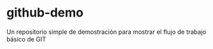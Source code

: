 # github-demo
Un repositorio simple de demostración para mostrar el flujo  de trabajo básico de GIT 
